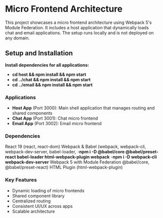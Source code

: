 # Micro Frontend Architecture

This project showcases a micro frontend architecture using Webpack 5's Module Federation. It includes a host application that dynamically loads chat and email applications. The setup runs locally and is not deployed on any domain.

## Setup and Installation
**Install dependencies for all applications:**

- **cd host && npm install && npm start**
- **cd ../chat && npm install && npm start**
- **cd ../email && npm install && npm start**

### Applications
- **Host App** (Port 3000): Main shell application that manages routing and shared components
- **Chat App** (Port 3001): Chat micro frontend
- **Email App** (Port 3002): Email micro frontend

### Dependencies
React 19 (react, react-dom)
Webpack & Babel (webpack, webpack-cli, webpack-dev-server, babel-loader,
-**npm i -D @babel/core @babel/preset-react babel-loader html-webpack-plugin webpack**
-**npm i -D webpack-cli webpack-dev-server**
 Webpack 5 with Module Federation
 @babel/core, @babel/preset-react)
HTML Plugin (html-webpack-plugin)

### Key Features
- Dynamic loading of micro frontends
- Shared component library
- Centralized routing
- Consistent UI/UX across apps
- Scalable architecture